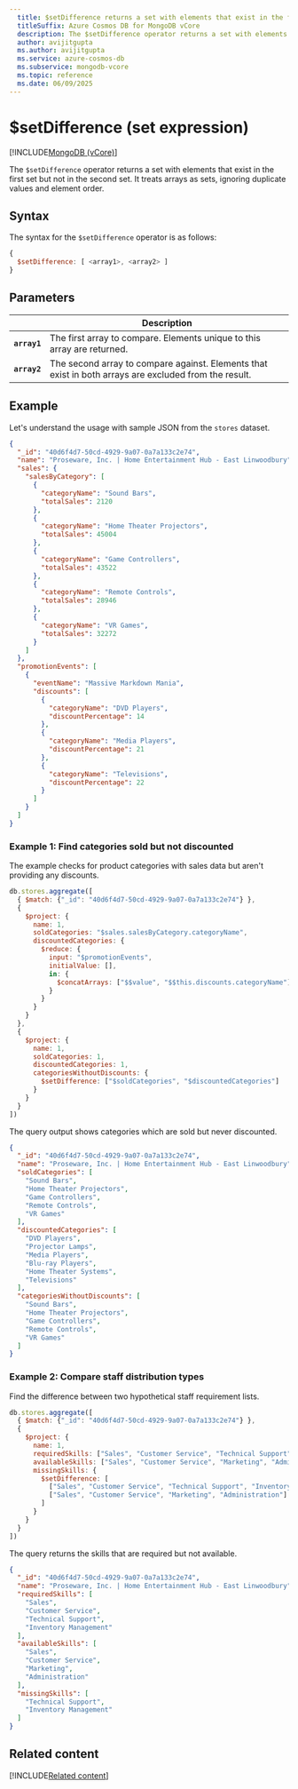 ```yaml
---
  title: $setDifference returns a set with elements that exist in the first set but not in the second set.
  titleSuffix: Azure Cosmos DB for MongoDB vCore
  description: The $setDifference operator returns a set with elements that exist in the first set but not in the second set.
  author: avijitgupta
  ms.author: avijitgupta
  ms.service: azure-cosmos-db
  ms.subservice: mongodb-vcore
  ms.topic: reference
  ms.date: 06/09/2025
---
```


# $setDifference (set expression)

[!INCLUDE[MongoDB (vCore)](~/reusable-content/ce-skilling/azure/includes/cosmos-db/includes/appliesto-mongodb-vcore.md)]

The `$setDifference` operator returns a set with elements that exist in the first set but not in the second set. It treats arrays as sets, ignoring duplicate values and element order.

## Syntax

The syntax for the `$setDifference` operator is as follows:

```javascript
{
  $setDifference: [ <array1>, <array2> ]
}
```

## Parameters

| | Description |
| --- | --- |
| **`array1`** | The first array to compare. Elements unique to this array are returned. |
| **`array2`** | The second array to compare against. Elements that exist in both arrays are excluded from the result. |

## Example

Let's understand the usage with sample JSON from the `stores` dataset.

```json
{
  "_id": "40d6f4d7-50cd-4929-9a07-0a7a133c2e74",
  "name": "Proseware, Inc. | Home Entertainment Hub - East Linwoodbury",
  "sales": {
    "salesByCategory": [
      {
        "categoryName": "Sound Bars",
        "totalSales": 2120
      },
      {
        "categoryName": "Home Theater Projectors",
        "totalSales": 45004
      },
      {
        "categoryName": "Game Controllers",
        "totalSales": 43522
      },
      {
        "categoryName": "Remote Controls",
        "totalSales": 28946
      },
      {
        "categoryName": "VR Games",
        "totalSales": 32272
      }
    ]
  },
  "promotionEvents": [
    {
      "eventName": "Massive Markdown Mania",
      "discounts": [
        {
          "categoryName": "DVD Players",
          "discountPercentage": 14
        },
        {
          "categoryName": "Media Players",
          "discountPercentage": 21
        },
        {
          "categoryName": "Televisions",
          "discountPercentage": 22
        }
      ]
    }
  ]
}
```

### Example 1: Find categories sold but not discounted

The example checks for product categories with sales data but aren't providing any discounts.

```javascript
db.stores.aggregate([
  { $match: {"_id": "40d6f4d7-50cd-4929-9a07-0a7a133c2e74"} },
  {
    $project: {
      name: 1,
      soldCategories: "$sales.salesByCategory.categoryName",
      discountedCategories: {
        $reduce: {
          input: "$promotionEvents",
          initialValue: [],
          in: {
            $concatArrays: ["$$value", "$$this.discounts.categoryName"]
          }
        }
      }
    }
  },
  {
    $project: {
      name: 1,
      soldCategories: 1,
      discountedCategories: 1,
      categoriesWithoutDiscounts: {
        $setDifference: ["$soldCategories", "$discountedCategories"]
      }
    }
  }
])
```

The query output shows categories which are sold but never discounted.

```json
{
  "_id": "40d6f4d7-50cd-4929-9a07-0a7a133c2e74",
  "name": "Proseware, Inc. | Home Entertainment Hub - East Linwoodbury",
  "soldCategories": [
    "Sound Bars",
    "Home Theater Projectors",
    "Game Controllers",
    "Remote Controls",
    "VR Games"
  ],
  "discountedCategories": [
    "DVD Players",
    "Projector Lamps",
    "Media Players",
    "Blu-ray Players",
    "Home Theater Systems",
    "Televisions"
  ],
  "categoriesWithoutDiscounts": [
    "Sound Bars",
    "Home Theater Projectors",
    "Game Controllers",
    "Remote Controls",
    "VR Games"
  ]
}
```

### Example 2: Compare staff distribution types

Find the difference between two hypothetical staff requirement lists.

```javascript
db.stores.aggregate([
  { $match: {"_id": "40d6f4d7-50cd-4929-9a07-0a7a133c2e74"} },
  {
    $project: {
      name: 1,
      requiredSkills: ["Sales", "Customer Service", "Technical Support", "Inventory Management"],
      availableSkills: ["Sales", "Customer Service", "Marketing", "Administration"],
      missingSkills: {
        $setDifference: [
          ["Sales", "Customer Service", "Technical Support", "Inventory Management"],
          ["Sales", "Customer Service", "Marketing", "Administration"]
        ]
      }
    }
  }
])
```

The query returns the skills that are required but not available.

```json
{
  "_id": "40d6f4d7-50cd-4929-9a07-0a7a133c2e74",
  "name": "Proseware, Inc. | Home Entertainment Hub - East Linwoodbury",
  "requiredSkills": [
    "Sales",
    "Customer Service", 
    "Technical Support",
    "Inventory Management"
  ],
  "availableSkills": [
    "Sales",
    "Customer Service",
    "Marketing",
    "Administration"
  ],
  "missingSkills": [
    "Technical Support",
    "Inventory Management"
  ]
}
```

## Related content

[!INCLUDE[Related content](../includes/related-content.md)]